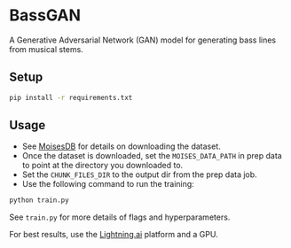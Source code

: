 # BassGAN

A Generative Adversarial Network (GAN) model for generating bass lines from musical stems.


## Setup

```bash
pip install -r requirements.txt
```

## Usage
 - See [MoisesDB](https://github.com/moises-ai/moises-db) for details on downloading the dataset.
 - Once the dataset is downloaded, set the `MOISES_DATA_PATH` in prep data to point at the directory you downloaded to.
 - Set the `CHUNK_FILES_DIR` to the output dir from the prep data job.
 - Use the following command to run the training:
```bash
python train.py
```
See `train.py` for more details of flags and hyperparameters.

For best results, use the [Lightning.ai](https://lightning.ai/) platform and a GPU.
